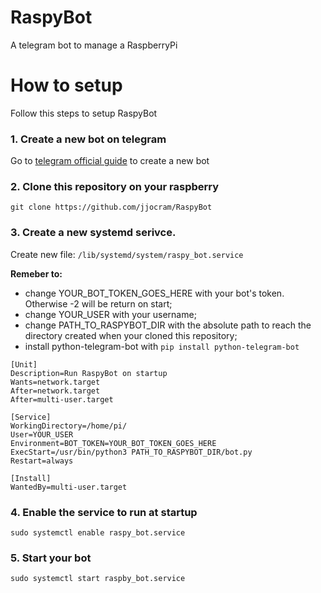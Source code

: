 # RaspyBot
A telegram bot to manage a RaspberryPi

# How to setup
Follow this steps to setup RaspyBot

### 1. Create a new bot on telegram
Go to [telegram official guide](https://core.telegram.org/bots#3-how-do-i-create-a-bot) to create a new bot

### 2. Clone this repository on your raspberry
```git clone https://github.com/jjocram/RaspyBot```

### 3. Create a new systemd serivce.
Create new file: ```/lib/systemd/system/raspy_bot.service```

**Remeber to:** 
  - change YOUR_BOT_TOKEN_GOES_HERE with your bot's token. Otherwise -2 will be return on start;
  - change YOUR_USER with your username;
  - change PATH_TO_RASPYBOT_DIR with the absolute path to reach the directory created when your cloned this repository;
  - install python-telegram-bot with ```pip install python-telegram-bot```
  
```
[Unit]
Description=Run RaspyBot on startup
Wants=network.target
After=network.target
After=multi-user.target

[Service]
WorkingDirectory=/home/pi/
User=YOUR_USER
Environment=BOT_TOKEN=YOUR_BOT_TOKEN_GOES_HERE
ExecStart=/usr/bin/python3 PATH_TO_RASPYBOT_DIR/bot.py
Restart=always

[Install]
WantedBy=multi-user.target
```

### 4. Enable the service to run at startup
```sudo systemctl enable raspy_bot.service```

### 5. Start your bot
```sudo systemctl start raspby_bot.service```

